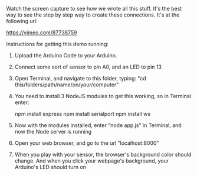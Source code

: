 Watch the screen capture to see how we wrote all this stuff. It's the best way to see the step by step way to create these connections. It's at the following url:

https://vimeo.com/87738759



Instructions for getting this demo running:

1) Upload the Arduino Code to your Arduino.

2) Connect some sort of sensor to pin A0, and an LED to pin 13

3) Open Terminal, and navigate to this folder, typing: "cd this/folders/path/name/on/your/computer"

4) You need to install 3 NodeJS modules to get this working, so in Terminal enter:
	
	npm install express
	npm install serialport
	npm install ws

5) Now with the modules installed, enter "node app.js" in Terminal, and now the Node server is running

6) Open your web browser, and go to the url "localhost:8000"

7) When you play with your sensor, the browser's background color should change. And when you click your webpage's background, your Arduino's LED should turn on